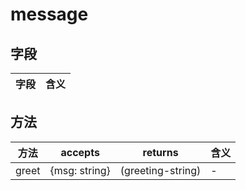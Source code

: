 # message

## 字段
字段|含义
---|---

## 方法
方法|accepts|returns|含义
---|---|---|---
greet|{msg: string} |(greeting-string)|-
